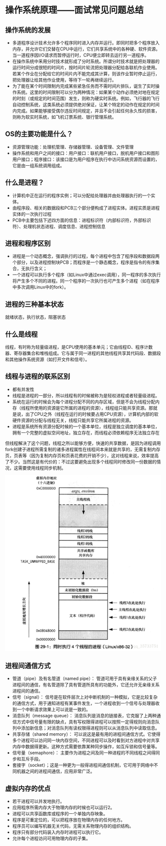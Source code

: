 # 操作系统原理——面试常见问题总结

## 操作系统的发展

* 多道程序设计技术允许多个程序同时进入内存并运行。即同时把多个程序放入内存，并允许它们交替在CPU中运行，它们共享系统中的各种硬、软件资源。当一道程序因I/O请求而暂停运行时，CPU便立即转去运行另一道程序。
* 在操作系统中釆用分时技术就形成了分时系统。所谓分时技术就是把处理器的运行时间分成很短的时间片，按时间片轮流把处理器分配给各联机作业使用。若某个作业在分配给它的时间片内不能完成其计算，则该作业暂时停止运行，把处理器让给其他作业使用，等待下一轮再继续运行。
* 为了能在某个时间限制内完成某些紧急任务而不需时间片排队，诞生了实时操作系统。这里的时间限制可以分为两种情况：如果某个动作必须绝对地在规定的时刻（或规定的时间范围）发生，则称为硬实时系统。例如，飞行器的飞行自动控制系统，这类系统必须提供绝对保证，让某个特定的动作在规定的时间内完成。如果能够接受偶尔违反时间规定，并且不会引起任何永久性的损害，则称为软实时系统，如飞机订票系统、银行管理系统。

## OS的主要功能是什么？
* 资源管理功能：处理机管理、存储器管理、设备管理、文件管理
* 操作系统和用户之间的接口：用户接口：联机用户接口，脱机用户接口和图形用户接口；程序接口：该接口是为用户程序在执行中访问系统资源而设置的，它是由一组系统调用组成。

## 什么是进程？

* 计算机中正在运行的程序实例；可以分配给处理器并由处理器执行的一个实体。
* 由程序段、相关的数据段和PCB三个部分便构成了进程实体。进程实质是进程实体的一次执行过程
* PCB中主要包括下述四方面的信息：进程标识符（内部标识符，外部标识符）、处理机状态进程、调度信息、进程控制信息

## 进程和程序区别

- 进程是一个动态概念，强调执行的过程，每个进程中包含了程序段和数据段两个部分，以及进程控制块PCB；而程序是一个静态概念，程序是指令的有序集合，无执行含义；
- 一个进程可以执行多个程序（如Linux中通过exec调用），同一程序的多次执行将产生多个不同的进程。同一个程序的一次执行也可产生多个进程（如在程序中多次调用Linux中的fork）。

## 进程的三种基本状态

就绪状态，执行状态，阻塞状态

## 什么是线程

线程，有时称为轻量级进程，是CPU使用的基本单元；它由线程ID、程序计数器、寄存器集合和堆栈组成。它与属于同一进程的其他线程共享其代码段、数据段和其他操作系统资源（如打开文件和信号）。

## 线程与进程的联系区别

* 都有并发性
* 线程是进程的一部分，所以线程有的时候被称为是轻权进程或者轻量级进程。
* 系统在运行的时候会为每个进程分配不同的内存区域，但是不会为线程分配内存（线程所使用的资源是它所属的进程的资源），线程组只能共享资源。那就是说，出了CPU之外（线程在运行的时候要占用CPU资源），计算机内部的软硬件资源的分配与线程无关，线程只能共享它所属进程的资源。
* 进程是系统所有资源分配时候的一个基本单位，线程是独立调度的基本单位，拥有一个完整的虚拟空间地址，独立存在，而线程必须依赖程序无法独立存在

但线程解决了这个问题，线程之所以能够方便，快速的共享数据，是因为进程调用fork创建子进程所需复制的诸多进程属性在线程间本来就是共享的，无需复制内存页，页表等（因为复制内存页和页表花费的开销不少），这对线程来说，效率提高了不少。当然这是有代价的：不过这要避免出现多个线程同时修改同一份数据的情况，这需要使用线程同步机制。

![](img/THREAD.png)

## 进程间通信方式

* 管道（pipe）及有名管道（named pipe）： 管道可用于具有亲缘关系的父子进程间的通信，有名管道除了具有管道所具有的功能外，它还允许无亲缘关系进程间的通信。
* 信号（signal）： 信号是在软件层次上对中断机制的一种模拟，它是比较复杂的通信方式，用于通知进程有某事件发生，一个进程收到一个信号与处理器收到一个中断请求效果上可以说是一致的。
* 消息队列（message queue）： 消息队列是消息的链接表，它克服了上两种通信方式中信号量有限的缺点，具有写权限得进程可以按照一定得规则向消息队列中添加新信息；对消息队列有读权限得进程则可以从消息队列中读取信息。
* 共享存储（shared memory）： 可以说这是最有用的进程间通信方式。它使得多个进程可以访问同一块内存空间，不同进程可以及时看到对方进程中对共享内存中数据得更新。这种方式需要依靠某种同步操作，如互斥锁和信号量等。
* 信号量（semaphore）： 主要作为进程之间及同一种进程的不同线程之间得同步和互斥手段。
* 套接字（socket）；这是一种更为一般得进程间通信机制，它可用于网络中不同机器之间的进程间通信，应用非常广泛。

## 虚拟内存的优点

- 若干进程可以并发地执行。
- 应用程序所需内存大于物理内存的时候也可以运行2。
- 进程可以共享函数库或程序的一个单独内存映象。
- 程序是可重定位的，可以把程序放在物理内存的任何地方。
- 程序员可以编写机器无关代码，无需关系物理内存的组织结构。
- 程序只有部分代码装入内存时进程可以执行它。
- 允许每个进程访问可用物理内存的子集。
